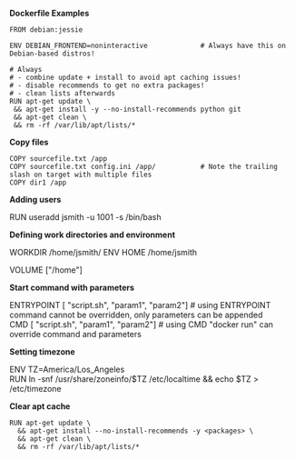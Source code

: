 

__Dockerfile Examples__  

```
FROM debian:jessie

ENV DEBIAN_FRONTEND=noninteractive             # Always have this on Debian-based distros!

# Always
# - combine update + install to avoid apt caching issues!
# - disable recommends to get no extra packages!
# - clean lists afterwards
RUN apt-get update \
 && apt-get install -y --no-install-recommends python git
 && apt-get clean \
 && rm -rf /var/lib/apt/lists/*
 ```
 
 __Copy files__
 
 ```
 COPY sourcefile.txt /app
COPY sourcefile.txt config.ini /app/           # Note the trailing slash on target with multiple files 
COPY dir1 /app
```

__Adding users__

RUN useradd jsmith -u 1001 -s /bin/bash

__Defining work directories and environment__  

WORKDIR /home/jsmith/
ENV HOME /home/jsmith

VOLUME ["/home"]  

__Start command with parameters__

ENTRYPOINT [ "script.sh", "param1", "param2"]            # using ENTRYPOINT command cannot be overridden, only parameters can be appended  
CMD [ "script.sh", "param1", "param2"]                   # using CMD "docker run" can override command and parameters  

__Setting timezone__

ENV TZ=America/Los_Angeles  
RUN ln -snf /usr/share/zoneinfo/$TZ /etc/localtime && echo $TZ > /etc/timezone  

__Clear apt cache__

```
RUN apt-get update \
  && apt-get install --no-install-recommends -y <packages> \
  && apt-get clean \
  && rm -rf /var/lib/apt/lists/*
  ```
  
  
